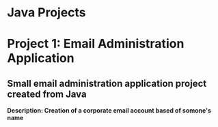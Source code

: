 # Java Projects

<h1> Project 1: Email Administration Application </h1>
  
<h2> Small email administration application project created from Java </h2>

<strong> <p> Description: Creation of a corporate email account based of somone's name </p> </strong>
